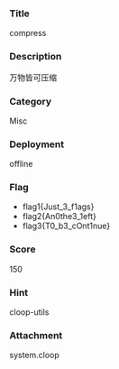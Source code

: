 ### Title
compress

### Description
万物皆可压缩

### Category
Misc

### Deployment
offline

### Flag
* flag1{Just_3_f1ags}
* flag2{An0the3_1eft}
* flag3{T0_b3_cOnt1nue}

### Score
150

### Hint
cloop-utils

### Attachment
system.cloop